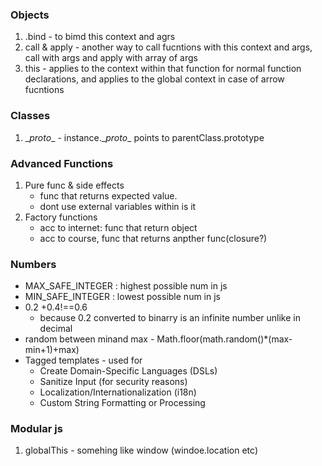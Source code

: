 ### Objects
1. .bind - to bimd this context and agrs
2. call & apply - another way to call fucntions with this context and args, call with args and apply with array of args
3. this - applies to the context within that function for normal function declarations, and applies to the global context in case of arrow fucntions

### Classes
1. \__proto__ - instance.\__proto__ points to parentClass.prototype

### Advanced Functions
1. Pure func & side effects
    - func that returns expected value.
    - dont use external variables within is it
2. Factory functions
    - acc to internet: func that return object
    - acc to course, func that returns anpther func(closure?)

### Numbers
- MAX_SAFE_INTEGER : highest possible num in js
- MIN_SAFE_INTEGER : lowest possible num in js
- 0.2 +0.4!==0.6
    - because 0.2 converted to  binarry is an infinite number unlike in decimal
- random between minand max - Math.floor(math.random()*(max-min+1)+max)
- Tagged templates - used for
    - Create Domain-Specific Languages (DSLs)
    - Sanitize Input (for security reasons)
    - Localization/Internationalization (i18n)
    - Custom String Formatting or Processing

### Modular js
1. globalThis - somehing like window (windoe.location etc)
